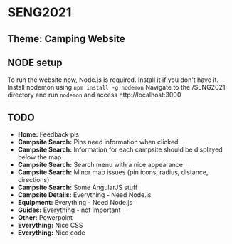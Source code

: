 # SENG2021
## Theme: Camping Website

## NODE setup
To run the website now, Node.js is required. Install it if you don't have it.
Install nodemon using `npm install -g nodemon`
Navigate to the /SENG2021 directory and run `nodemon` and access http://localhost:3000

## TODO
* **Home:** Feedback pls
* **Campsite Search:** Pins need information when clicked
* **Campsite Search:** Information for each campsite should be displayed below the map
* **Campsite Search:** Search menu with a nice appearance
* **Campsite Search:** Minor map issues (pin icons, radius, distance, directions)
* **Campsite Search:** Some AngularJS stuff
* **Campsite Details:** Everything - Need Node.js
* **Equipment:** Everything - Need Node.js
* **Guides:** Everything - not important
* **Other:** Powerpoint
* **Everything:** Nice CSS
* **Everything:** Nice code

